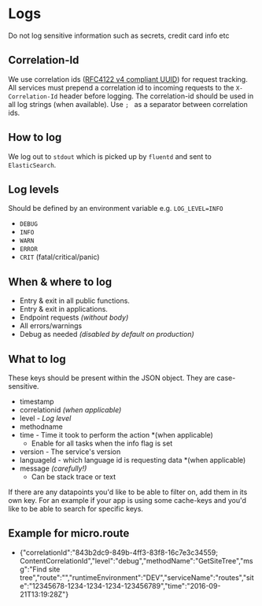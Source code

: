 # Logs

Do not log sensitive information such as secrets, credit card info etc

## Correlation-Id
We use correlation ids ([RFC4122 v4 compliant UUID](https://tools.ietf.org/html/rfc4122)) for request tracking. All services must prepend a correlation id to incoming requests to the `X-Correlation-Id` header before logging. The correlation-id should be used in all log strings (when available). Use `; ` as a separator between correlation ids.

## How to log
We log out to `stdout` which is picked up by `fluentd` and sent to `ElasticSearch`.


## Log levels
Should be defined by an environment variable e.g. `LOG_LEVEL=INFO`

- `DEBUG`
- `INFO`
- `WARN`
- `ERROR`
- `CRIT` (fatal/critical/panic)


## When & where to log
- Entry & exit in all public functions.
- Entry & exit in applications.
- Endpoint requests *(without body)*
- All errors/warnings
- Debug as needed *(disabled by default on production)*


## What to log

These keys should be present within the JSON object.  They are case-sensitive.   

- timestamp
- correlationid *(when applicable)*
- level - *Log level*
- methodname
- time - Time it took to perform the action  *(when applicable)
  - Enable for all tasks when the info flag is set 
- version - The service's version
- languageId - which language id is requesting data  *(when applicable)
- message *(carefully!)*
  - Can be stack trace or text

If there are any datapoints you'd like to be able to filter on, add them in its own key.  For an example if your app is using some cache-keys and you'd like to be able to search for specific keys.

## Example for micro.route 
 - {"correlationId":"843b2dc9-849b-4ff3-83f8-16c7e3c34559; ContentCorrelationId","level":"debug","methodName":"GetSiteTree","msg":"Find site tree","route":"","runtimeEnvironment":"DEV","serviceName":"routes","site":"12345678-1234-1234-1234-123456789","time":"2016-09-21T13:19:28Z"}
